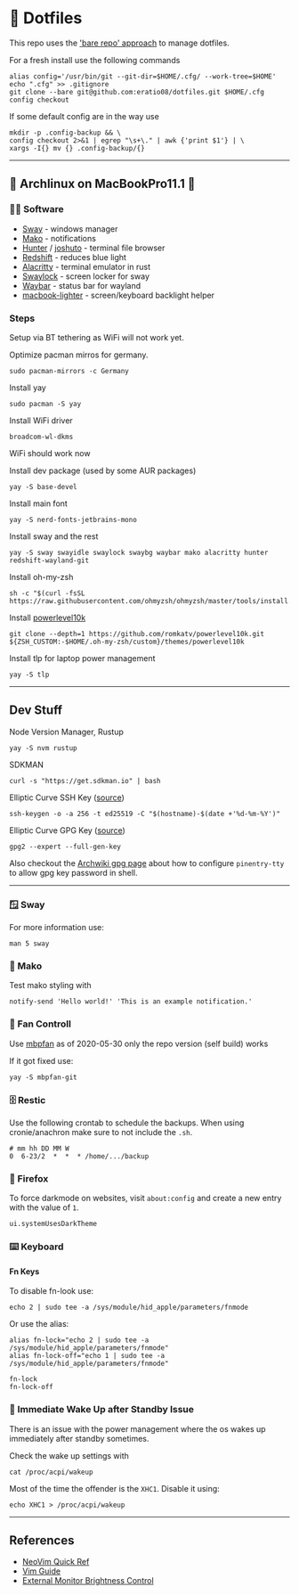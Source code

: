 # 🔵 Dotfiles 

This repo uses the ['bare repo' approach](https://www.atlassian.com/git/tutorials/dotfiles) to manage dotfiles.

For a fresh install use the following commands
```shell
alias config='/usr/bin/git --git-dir=$HOME/.cfg/ --work-tree=$HOME'
echo ".cfg" >> .gitignore
git clone --bare git@github.com:eratio08/dotfiles.git $HOME/.cfg
config checkout
```

If some default config are in the way use
```shell
mkdir -p .config-backup && \
config checkout 2>&1 | egrep "\s+\." | awk {'print $1'} | \
xargs -I{} mv {} .config-backup/{}
```

---

## 🐧 Archlinux on MacBookPro11.1 🍎

### 🧑‍💻 Software

* [Sway](https://github.com/swaywm/sway) - windows manager
* [Mako](https://github.com/emersion/mako) - notifications
* [Hunter](https://github.com/rabite0/hunter) / [joshuto](https://github.com/kamiyaa/joshuto) - terminal file browser
* [Redshift](https://github.com/jonls/redshift) - reduces blue light
* [Alacritty](https://github.com/alacritty/alacritty) - terminal emulator in rust
* [Swaylock](https://github.com/swaywm/swaylock) - screen locker for sway
* [Waybar](https://github.com/Alexays/Waybar) - status bar for wayland
* [macbook-lighter](https://github.com/harttle/macbook-lighter) - screen/keyboard backlight helper

### Steps

Setup via BT tethering as WiFi will not work yet.

Optimize pacman mirros for germany. 
```shell
sudo pacman-mirrors -c Germany
```

Install yay
```shell
sudo pacman -S yay
```

Install WiFi driver 
```shell
broadcom-wl-dkms
```

WiFi should work now

Install dev package (used by some AUR packages)
```shell
yay -S base-devel
```

Install main font
```shell
yay -S nerd-fonts-jetbrains-mono
```

Install sway and the rest
```shell
yay -S sway swayidle swaylock swaybg waybar mako alacritty hunter redshift-wayland-git
```

Install oh-my-zsh
```shell
sh -c "$(curl -fsSL https://raw.githubusercontent.com/ohmyzsh/ohmyzsh/master/tools/install.sh)"
``` 

Install [powerlevel10k](https://github.com/romkatv/powerlevel10k#oh-my-zsh)
```shell
git clone --depth=1 https://github.com/romkatv/powerlevel10k.git ${ZSH_CUSTOM:-$HOME/.oh-my-zsh/custom}/themes/powerlevel10k
```

Install tlp for laptop power management
```shell
yay -S tlp
```

---

## Dev Stuff

Node Version Manager, Rustup
```shell
yay -S nvm rustup
```

SDKMAN
```shell
curl -s "https://get.sdkman.io" | bash 
```

Elliptic Curve SSH Key ([source](https://cryptsus.com/blog/how-to-secure-your-ssh-server-with-public-key-elliptic-curve-ed25519-crypto.html))
```shell
ssh-keygen -o -a 256 -t ed25519 -C "$(hostname)-$(date +'%d-%m-%Y')"
```

Elliptic Curve GPG Key ([source](https://www.gniibe.org/memo/software/gpg/keygen-25519.html))
```shell
gpg2 --expert --full-gen-key
```

Also checkout the [Archwiki gpg page](https://wiki.archlinux.org/title/GnuPG) about how to configure `pinentry-tty` to allow gpg key password in shell.

---

### 🪟 Sway

For more information use:
```shell
man 5 sway
```

### 📔 Mako

Test mako styling with
```shell
notify-send 'Hello world!' 'This is an example notification.'
```

### 💨 Fan Controll

Use [mbpfan](https://github.com/linux-on-mac/mbpfan) as of 2020-05-30 only the repo version (self build) works

If it got fixed use:
```shell
yay -S mbpfan-git
```

### 🗄 Restic

Use the following crontab to schedule the backups.
When using cronie/anachron make sure to not include the `.sh`.

```shell
# mm hh DD MM W
0  6-23/2  *  *  * /home/.../backup
```

### 🦊 Firefox

To force darkmode on websites, visit `about:config` and create a new entry with the value of `1`.

```shell
ui.systemUsesDarkTheme
```

### ⌨️ Keyboard

#### Fn Keys
To disable fn-look use:

```
echo 2 | sudo tee -a /sys/module/hid_apple/parameters/fnmode
``` 

Or use the alias:

```shell
alias fn-lock="echo 2 | sudo tee -a /sys/module/hid_apple/parameters/fnmode"
alias fn-lock-off="echo 1 | sudo tee -a /sys/module/hid_apple/parameters/fnmode"

fn-lock
fn-lock-off
```

### 🔋 Immediate Wake Up after Standby Issue

There is an issue with the power management where the os wakes up immediately after standby sometimes.

Check the wake up settings with 

```shell
cat /proc/acpi/wakeup
```

Most of the time the offender is the `XHC1`.
Disable it using:

```shell
echo XHC1 > /proc/acpi/wakeup
```

---

## References

* [NeoVim Quick Ref](https://neovim.io/doc/user/quickref.html)
* [Vim Guide](https://danielmiessler.com/study/vim/)
* [External Monitor Brightness Control](https://lyndeno.ca/posts/setting-up-external-monitor-brightness)
